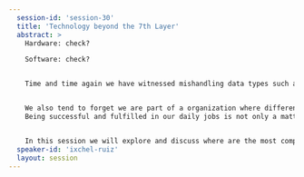 ```yaml
---
  session-id: 'session-30'
  title: 'Technology beyond the 7th Layer'
  abstract: >
    Hardware: check?

    Software: check?


    Time and time again we have witnessed mishandling data types such as date/time and currency. Internationalization and accessibility are usually seen as after thoughts and don’t get me started with symmetrical operations on GUIs. What we do should not be a mystery anymore, software is about improving humanity’s quality of life and we rarely think of our kindred beings during analysis, design and implementation.


    We also tend to forget we are part of a organization where different stakeholders sporting a myriad of objectives coexist seeking a range of similar goals.
    Being successful and fulfilled in our daily jobs is not only a matter of technical knowledge, it encompasses multiples skills.


    In this session we will explore and discuss where are the most compelling challenges of software development and our professional careers.
  speaker-id: 'ixchel-ruiz'
  layout: session
---
```

